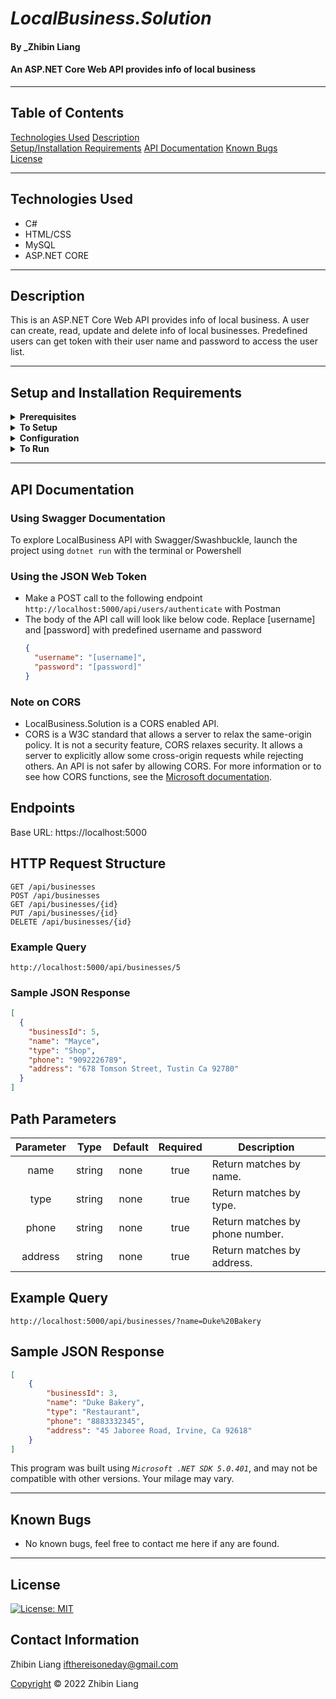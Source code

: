 # _LocalBusiness.Solution_

#### By _Zhibin Liang

#### An ASP.NET Core Web API provides info of local business

---
## Table of Contents
[Technologies Used](#technologies-used)
[Description](#description)  
[Setup/Installation Requirements](#setup-and-installation-requirements)
[API Documentation](#api-documentation)
[Known Bugs](#known-bugs)  
[License](#License)

---
## Technologies Used

* C#
* HTML/CSS
* MySQL
* ASP.NET CORE

---
## Description
This is an ASP.NET Core Web API provides info of local business. A user can create, read, update and delete info of local businesses. Predefined users can get token with their user name and password to access the user list.

---
## Setup and Installation Requirements
<details>
<summary><strong>Prerequisites</strong></summary>

* Requires _MySQL_ for the database
* Install _Microsoft .NET SDK_
* Install dotnet script with ```dotnet tool install -g dotnet-script```
* (Optional) Install Postman
</details>

<details>
<summary><strong>To Setup</strong></summary>

* Clone the repo
    ```
    $ git clone https://github.com/zbl14/LocalBussiness.Solution.git
    ```
</details>

<details>
<summary><strong>Configuration</strong></summary>

* Create ```appsettings.json``` in the directory of _LocalBusiness_ 
   <pre>LocalBusiness.Solution
    └─┬ LocalBusiness
      └── <strong>appsettings.json</strong></pre>

* Add following code to ```appsettings.json```. Replace [username] and [password] with your MySQL username and password. Replace [secret] with yours which will be encrypted into tokens
    ```json
    {
      "Logging": {
        "LogLevel": {
          "Default": "Warning",
          "System": "Information",
          "Microsoft": "Information"
        }
      },
      "AllowedHosts": "*",
      "JWT": {
        "Key": "[secret]"
      },
      "ConnectionStrings": {
        "DefaultConnection": "Server=localhost;Port=3306;database=local_business;uid=[username];pwd=[password];"
      }
    }
    ```
</details>

<details>
<summary><strong>To Run</strong></summary>

* Run follwing commands in the terminal
    ```
    $ dotnet restore
    ```
    ```
    $ dotnet ef database update
    ```
    ```
    $ dotnet run
    ```
</details>

---
## API Documentation

### Using Swagger Documentation

To explore LocalBusiness API with Swagger/Swashbuckle, launch the project using `dotnet run` with the terminal or Powershell

### Using the JSON Web Token

* Make a POST call to the following endpoint ```http://localhost:5000/api/users/authenticate``` with Postman
* The body of the API call will look like below code. Replace [username] and [password] with predefined username and password
    ```json
    {
      "username": "[username]",
      "password": "[password]"
    }
    ```
### Note on CORS
* LocalBusiness.Solution is a CORS enabled API.
* CORS is a W3C standard that allows a server to relax the same-origin policy. It is not a security feature, CORS relaxes security. It allows a server to explicitly allow some cross-origin requests while rejecting others. An API is not safer by allowing CORS. For more information or to see how CORS functions, see the [Microsoft documentation](https://docs.microsoft.com/en-us/aspnet/core/security/cors?view=aspnetcore-2.2#how-cors).

## Endpoints

Base URL: https://localhost:5000

## HTTP Request Structure
```
GET /api/businesses
POST /api/businesses
GET /api/businesses/{id}
PUT /api/businesses/{id}
DELETE /api/businesses/{id}
```

### Example Query
```
http://localhost:5000/api/businesses/5
```

### Sample JSON Response
```json
[
  {
    "businessId": 5,
    "name": "Mayce",
    "type": "Shop",
    "phone": "9092226789",
    "address": "678 Tomson Street, Tustin Ca 92780"
  }
]
```

## Path Parameters
| Parameter | Type | Default | Required | Description |
| :---: | :---: | :---: | :---: | --- |
| name | string | none | true | Return matches by name.
| type | string | none | true | Return matches by type.
| phone | string | none | true | Return matches by phone number.
| address | string | none | true | Return matches by address.

## Example Query
```
http://localhost:5000/api/businesses/?name=Duke%20Bakery
```

## Sample JSON Response
```json
[
    {
        "businessId": 3,
        "name": "Duke Bakery",
        "type": "Restaurant",
        "phone": "8883332345",
        "address": "45 Jaboree Road, Irvine, Ca 92618"
    }
]
```

This program was built using *`Microsoft .NET SDK 5.0.401`*, and may not be compatible with other versions. Your milage may vary.

---
## Known Bugs

* No known bugs, feel free to contact me here if any are found.

---
## License
[![License: MIT](https://img.shields.io/badge/License-MIT-yellow.svg)](https://opensource.org/licenses/MIT)

## Contact Information
Zhibin Liang <ifthereisoneday@gmail.com>

[Copyright](/LICENSE) &copy; 2022 Zhibin Liang